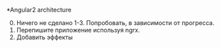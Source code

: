*Angular2 architecture
 

0. Ничего не сделано
1-3. Попробовать, в зависимости от прогресса.
4. Перепишите приложение используя ngrx.
5. Добавить эффекты
